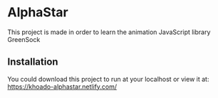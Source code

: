 # AlphaStar

This project is made in order to learn the animation JavaScript library GreenSock

## Installation

You could download this project to run at your localhost
or view it at:
https://khoado-alphastar.netlify.com/
